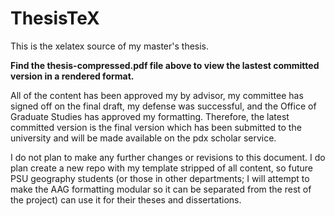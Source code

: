 ThesisTeX
=========

This is the xelatex source of my master's thesis.

**Find the thesis-compressed.pdf file above to view the lastest committed version in a rendered format.**

All of the content has been approved my by advisor, my committee has signed off on the final draft, my defense was successful, and the Office of Graduate Studies has approved my formatting. Therefore, the latest committed version is the final version which has been submitted to the university and will be made available on the pdx scholar service.

I do not plan to make any further changes or revisions to this document. I do plan create a new repo with my template stripped of all content, so future PSU geography students (or those in other departments; I will attempt to make the AAG formatting modular so it can be separated from the rest of the project) can use it for their theses and dissertations.
